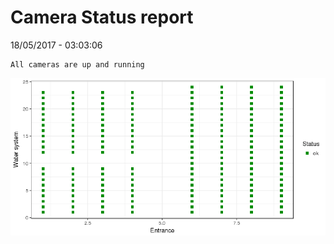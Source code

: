 Camera Status report
================
18/05/2017 - 03:03:06

    All cameras are up and running

![](camreport_files/figure-markdown_github/unnamed-chunk-2-1.png)
